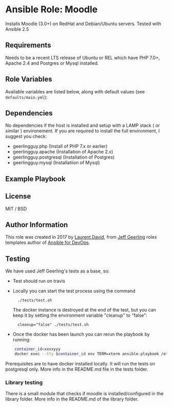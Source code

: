 # Ansible Role: Moodle

Installs Moodle (3.0+) on RedHat and Debian/Ubuntu servers.
Tested with Ansible 2.5

## Requirements

Needs to be a recent LTS release of Ubuntu or REL which have PHP 7.0+, Apache 2.4 and 
Postgres or Mysql installed.
 

## Role Variables

Available variables are listed below, along with default values (see `defaults/main.yml`):

## Dependencies

No dependencies if the host is installed and setup with a LAMP stack 
( or similar ) environement.
If you are required to install the full environment, I suggest you check:
 - geerlingguy.php (Install of PHP 7.x or earlier)
 - geerlingguy.apache (Installation of Apache 2.x)
 - geerlingguy.postgresql (Installation of Postgres)
 - geerlingguy.mysql (Installatiion of Mysql)

## Example Playbook

## License

MIT / BSD

## Author Information

This role was created in 2017 by [Laurent David](https://github.com/laurentdavid), from 
[Jeff Geerling](https://www.jeffgeerling.com/) roles templates author of 
[Ansible for DevOps](https://www.ansiblefordevops.com/).

## Testing

We have used Jeff Geerling's tests as a base, so:

- Test should run on travis  
- Locally you can start the test process using the command

        ./tests/test.sh
    
    The docker instance is destroyed at the end of the test, but you can keep it by setting the
     environment variable "cleanup" to "false":
     
        cleanup="false" ./tests/test.sh
     
- Once the docker has been launch you can rerun the playbook by running:
```bash
    container_id=xxxxyyy
    docker exec --tty $container_id env TERM=xterm ansible-playbook /etc/ansible/roles/role_under_test/tests/test.yml
```

Prerequisites are to have docker installed locally.
It will run the tests on postgresql only. More info in the README.md file in the tests folder.

### Library testing
There is a small module that checks if moodle is installed/configured in the library folder.
More info in the README.md of the library folder.
